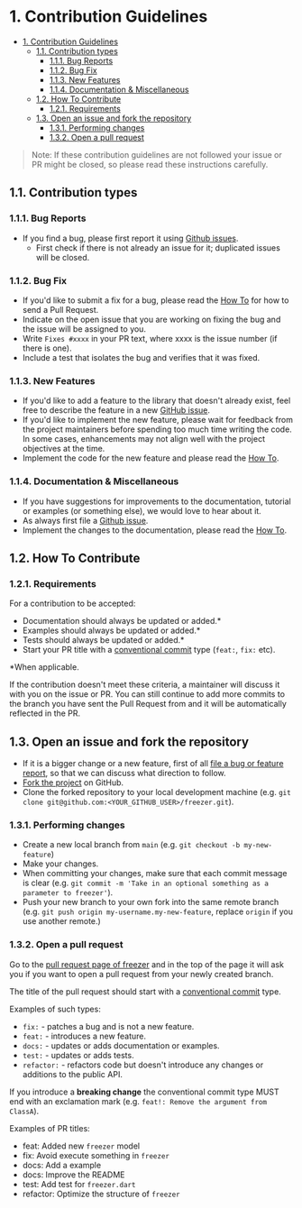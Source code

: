 # 1. Contribution Guidelines

<!-- TOC -->

- [1. Contribution Guidelines](#1-contribution-guidelines)
  - [1.1. Contribution types](#11-contribution-types)
    - [1.1.1. Bug Reports](#111-bug-reports)
    - [1.1.2. Bug Fix](#112-bug-fix)
    - [1.1.3. New Features](#113-new-features)
    - [1.1.4. Documentation & Miscellaneous](#114-documentation--miscellaneous)
  - [1.2. How To Contribute](#12-how-to-contribute)
    - [1.2.1. Requirements](#121-requirements)
  - [1.3. Open an issue and fork the repository](#13-open-an-issue-and-fork-the-repository)
    - [1.3.1. Performing changes](#131-performing-changes)
    - [1.3.2. Open a pull request](#132-open-a-pull-request)

<!-- /TOC -->

> Note: If these contribution guidelines are not followed your issue or PR might be closed, so
> please read these instructions carefully.

## 1.1. Contribution types

### 1.1.1. Bug Reports

- If you find a bug, please first report it using [Github issues].
  - First check if there is not already an issue for it; duplicated issues will be closed.

### 1.1.2. Bug Fix

- If you'd like to submit a fix for a bug, please read the [How To](#12-how-to-contribute) for how to
  send a Pull Request.
- Indicate on the open issue that you are working on fixing the bug and the issue will be assigned
  to you.
- Write `Fixes #xxxx` in your PR text, where xxxx is the issue number (if there is one).
- Include a test that isolates the bug and verifies that it was fixed.

### 1.1.3. New Features

- If you'd like to add a feature to the library that doesn't already exist, feel free to describe
  the feature in a new [GitHub issue].
- If you'd like to implement the new feature, please wait for feedback from the project maintainers
  before spending too much time writing the code. In some cases, enhancements may not align well
  with the project objectives at the time.
- Implement the code for the new feature and please read the [How To](#12-how-to-contribute).

### 1.1.4. Documentation & Miscellaneous

- If you have suggestions for improvements to the documentation, tutorial or examples (or something
  else), we would love to hear about it.
- As always first file a [Github issue].
- Implement the changes to the documentation, please read the [How To](#12-how-to-contribute).

## 1.2. How To Contribute

### 1.2.1. Requirements

For a contribution to be accepted:

- Documentation should always be updated or added.\*
- Examples should always be updated or added.\*
- Tests should always be updated or added.\*
- Start your PR title with a [conventional commit] type
  (`feat:`, `fix:` etc).

\*When applicable.

If the contribution doesn't meet these criteria, a maintainer will discuss it with you on the issue
or PR. You can still continue to add more commits to the branch you have sent the Pull Request from
and it will be automatically reflected in the PR.

## 1.3. Open an issue and fork the repository

- If it is a bigger change or a new feature, first of all
  [file a bug or feature report][github issues], so that we can discuss what direction to follow.
- [Fork the project][fork guide] on GitHub.
- Clone the forked repository to your local development machine
  (e.g. `git clone git@github.com:<YOUR_GITHUB_USER>/freezer.git`).

### 1.3.1. Performing changes

- Create a new local branch from `main` (e.g. `git checkout -b my-new-feature`)
- Make your changes.
- When committing your changes, make sure that each commit message is clear
  (e.g. `git commit -m 'Take in an optional something as a parameter to freezer'`).
- Push your new branch to your own fork into the same remote branch
  (e.g. `git push origin my-username.my-new-feature`, replace `origin` if you use another remote.)

### 1.3.2. Open a pull request

Go to the [pull request page of freezer][prs] and in the top
of the page it will ask you if you want to open a pull request from your newly created branch.

The title of the pull request should start with a [conventional commit] type.

Examples of such types:

- `fix:` - patches a bug and is not a new feature.
- `feat:` - introduces a new feature.
- `docs:` - updates or adds documentation or examples.
- `test:` - updates or adds tests.
- `refactor:` - refactors code but doesn't introduce any changes or additions to the public API.

If you introduce a **breaking change** the conventional commit type MUST end with an exclamation
mark (e.g. `feat!: Remove the argument from ClassA`).

Examples of PR titles:

- feat: Added new `freezer` model
- fix: Avoid execute something in `freezer`
- docs: Add a example
- docs: Improve the README
- test: Add test for `freezer.dart`
- refactor: Optimize the structure of `freezer`

[github issue]: https://github.com/myConsciousness/freezer/issues/new
[github issues]: https://github.com/myConsciousness/freezer/issues/new
[prs]: https://github.com/myConsciousness/freezer/pulls
[fork guide]: https://guides.github.com/activities/forking/#fork
[pubspec doc]: https://dart.dev/tools/pub/pubspec
[conventional commit]: https://www.conventionalcommits.org
